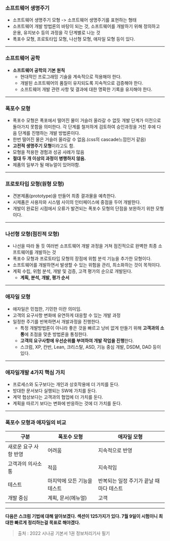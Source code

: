 ### 소프트웨어 생명주기

- 소프트웨어 생명주기 모형 -> 소프트웨어 생명주기를 표현하는 형태
- 소프트웨어 개발 방법론의 바탕이 되는 것, 소프트웨어를 개발하기 위해 정의하고 운용, 유지보수 등의 과정을 각 단계별로 나눈 것
- 폭포수 모형, 프로토타입 모형, 나선형 모형, 애자일 모형 등이 있다.

---

### 소프트웨어 공학

- **소프트웨어 공학의 기본 원칙**
  - 현대적인 프로그래밍 기술을 계속적으로 적용해야 한다.
  - 개발된 소프트웨어의 품질이 유지되도록 지속적으로 검증해야 한다.
  - 소프트웨어 개발 관련 사항 및 결과에 대한 명확한 기록을 유지해야 한다.

---

### 폭포수 모형

- 폭포수 모형은 폭포에서 떨어진 물이 거슬러 올라갈 수 없듯 개발 단계가 이전으로 돌아가지 못함을 의미한다. 각 단계를 철저하게 검토하여 승인과정을 거친 후에 다음 단계를 진행하는 개발 방법론이다.
- 한번 떨어진 물은 거슬러 올라갈 수 없음.(css의 cascade느낌인거 같음)
- **고전적 생명주기 모형**이라고도 함.
- 모형을 적용한 경험과 성공 사례가 많음
- **절대 두 개 이상의 과정이 병행하지 않음.**
- 제품의 일부가 될 매뉴얼이 있어야함.

---

### 프로토타입 모형(원형 모형)

- 견본제품(prototype)을 만들어 최종 결과물을 예측한다.
- 시제품은 사용자와 시스템 사이의 인터페이스에 중점을 두어 개발한다.
- 개발이 완료된 시점에서 오류가 발견되는 폭포수 모형의 단점을 보완하기 위한 모형이다.

---

### 나선형 모형(점진적 모형)

- 나선을 따라 돌 듯 여러번 소프트웨어 개발 과정을 거쳐 점진적으로 완벽한 최종 소프트웨어를 개발하는 것
- 폭포수 모형과 프로토타입 모형의 장점에 위험 분석 기능을 추가한 모형이다.
- 소프트웨어를 개발하면서 발생할 수 있는 위험을 관리, 최소화하는 것이 목적이다.
- 계획 수립, 위험 분석, 개발 및 검증, 고객 평가의 순으로 개발된다.
  - **계획, 분석, 개발, 평가 순서**

---

### 애자일 모형

- 애자일은 민첩한, 기민한 이란 의미임.
- 고객의 요구사항 변화에 유연하게 대응할 수 있는 개발 과정
- 일정한 주기를 반복하면서 개발과정을 진행한다.
  - 특정 개발방법론이 아니라 좋은 것을 빠르고 낭비 없게 만들기 위해 **고객과의 소통**에 초점을 맞춘 방법론을 통칭한다.
  - **고객의 요구사항에 우선순위를 부여하여 개발 작업을 진행**한다.
  - 스크럼, XP, 칸반, Lean, 크리스탈, ASD, 기능 중심 개발, DSDM, DAD 등이 있다.

---

### 애자일개발 4가지 핵심 가치

- 프로세스와 도구보다는 개인과 상호작용에 더 가치를 둔다.
- 방대한 문서보다 실행되는 SW에 가치를 둔다.
- 계약 협상보다는 고객과의 협업에 더 가치를 둔다.
- 계획을 따르기 보다는 변화에 반응하는 것에 더 가치를 둔다.

---

### 폭포수 모형과 애자일의 비교

<table>
  <thead>
    <th>구분</th>
    <th>폭포수 모형</th>
    <th>애자일 모형</th>
  </thead>
  <tbody>
    <tr>
      <td>새로운 요구 사항 반영</td>
      <td>어려움</td>
      <td>지속적으로 반영</td>
    </tr>
    <tr>
      <td>고객과의 의사소통</td>
      <td>적음</td>
      <td>지속적임</td>
    </tr>
    <tr>
      <td>테스트</td>
      <td>마지막에 모든 기능을 테스트</td>
      <td>반복되는 일정 주기가 끝날 때마다 테스트</td>
    </tr>
    <tr>
      <td>개발 중심</td>
      <td>계획, 문서(메뉴얼)</td>
      <td>고객</td>
    </tr>
  </tbody>
</table>

---

**다음은 스크럼 기법에 대해 알아보겠다.
섹션이 125가지가 있다.
7월 9일이 시험이니 최대한 빠르게 정리하는걸 목표로 해야겠다.**


>출처 : 2022 시나공 기본서 1권 정보처리기사 필기